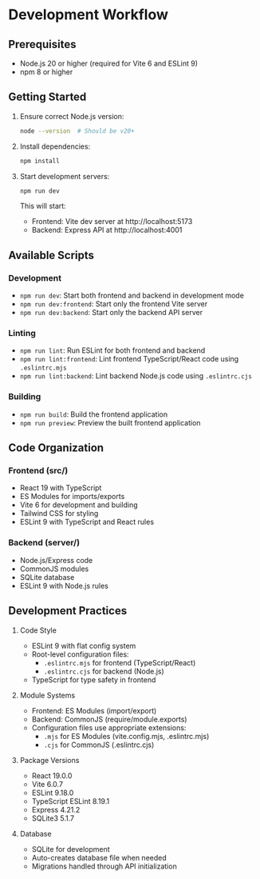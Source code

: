 # Development Workflow

## Prerequisites
- Node.js 20 or higher (required for Vite 6 and ESLint 9)
- npm 8 or higher

## Getting Started
1. Ensure correct Node.js version:
   ```bash
   node --version  # Should be v20+
   ```

2. Install dependencies:
   ```bash
   npm install
   ```

3. Start development servers:
   ```bash
   npm run dev
   ```
   This will start:
   - Frontend: Vite dev server at http://localhost:5173
   - Backend: Express API at http://localhost:4001

## Available Scripts

### Development
- `npm run dev`: Start both frontend and backend in development mode
- `npm run dev:frontend`: Start only the frontend Vite server
- `npm run dev:backend`: Start only the backend API server

### Linting
- `npm run lint`: Run ESLint for both frontend and backend
- `npm run lint:frontend`: Lint frontend TypeScript/React code using `.eslintrc.mjs`
- `npm run lint:backend`: Lint backend Node.js code using `.eslintrc.cjs`

### Building
- `npm run build`: Build the frontend application
- `npm run preview`: Preview the built frontend application

## Code Organization

### Frontend (src/)
- React 19 with TypeScript
- ES Modules for imports/exports
- Vite 6 for development and building
- Tailwind CSS for styling
- ESLint 9 with TypeScript and React rules

### Backend (server/)
- Node.js/Express code
- CommonJS modules
- SQLite database
- ESLint 9 with Node.js rules

## Development Practices

1. Code Style
   - ESLint 9 with flat config system
   - Root-level configuration files:
     - `.eslintrc.mjs` for frontend (TypeScript/React)
     - `.eslintrc.cjs` for backend (Node.js)
   - TypeScript for type safety in frontend

2. Module Systems
   - Frontend: ES Modules (import/export)
   - Backend: CommonJS (require/module.exports)
   - Configuration files use appropriate extensions:
     - `.mjs` for ES Modules (vite.config.mjs, .eslintrc.mjs)
     - `.cjs` for CommonJS (.eslintrc.cjs)

3. Package Versions
   - React 19.0.0
   - Vite 6.0.7
   - ESLint 9.18.0
   - TypeScript ESLint 8.19.1
   - Express 4.21.2
   - SQLite3 5.1.7

4. Database
   - SQLite for development
   - Auto-creates database file when needed
   - Migrations handled through API initialization
